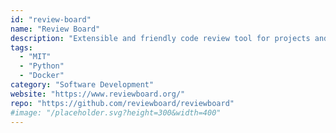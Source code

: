 ```yaml
---
id: "review-board"
name: "Review Board"
description: "Extensible and friendly code review tool for projects and companies of all sizes."
tags:
  - "MIT"
  - "Python"
  - "Docker"
category: "Software Development"
website: "https://www.reviewboard.org/"
repo: "https://github.com/reviewboard/reviewboard"
#image: "/placeholder.svg?height=300&width=400"
---
```


